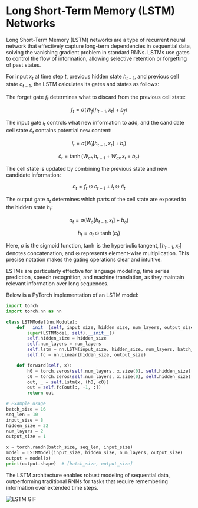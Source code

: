 # Long Short-Term Memory (LSTM) Networks

Long Short-Term Memory (LSTM) networks are a type of recurrent neural network that effectively capture long-term dependencies in sequential data, solving the vanishing gradient problem in standard RNNs. LSTMs use gates to control the flow of information, allowing selective retention or forgetting of past states.

For input $x_t$ at time step $t$, previous hidden state $h_{t-1}$, and previous cell state $c_{t-1}$, the LSTM calculates its gates and states as follows:

The forget gate $f_t$ determines what to discard from the previous cell state:

$$
f_t = \sigma(W_f [h_{t-1}, x_t] + b_f)
$$

The input gate $i_t$ controls what new information to add, and the candidate cell state $\tilde{c}_t$ contains potential new content:

$$
i_t = \sigma(W_i [h_{t-1}, x_t] + b_i)
$$

$$
\tilde{c}_t = \tanh(W_{ch} \, h_{t-1} + W_{cx} \, x_t + b_c)
$$

The cell state is updated by combining the previous state and new candidate information:

$$
c_t = f_t \odot c_{t-1} + i_t \odot \tilde{c}_t
$$

The output gate $o_t$ determines which parts of the cell state are exposed to the hidden state $h_t$:

$$
o_t = \sigma(W_o [h_{t-1}, x_t] + b_o)
$$

$$
h_t = o_t \odot \tanh(c_t)
$$

Here, $\sigma$ is the sigmoid function, $\tanh$ is the hyperbolic tangent, $[h_{t-1}, x_t]$ denotes concatenation, and $\odot$ represents element-wise multiplication. This precise notation makes the gating operations clear and intuitive.

LSTMs are particularly effective for language modeling, time series prediction, speech recognition, and machine translation, as they maintain relevant information over long sequences.

Below is a PyTorch implementation of an LSTM model:

```python
import torch
import torch.nn as nn

class LSTMModel(nn.Module):
    def __init__(self, input_size, hidden_size, num_layers, output_size, dropout=0.1):
        super(LSTMModel, self).__init__()
        self.hidden_size = hidden_size
        self.num_layers = num_layers
        self.lstm = nn.LSTM(input_size, hidden_size, num_layers, batch_first=True, dropout=dropout)
        self.fc = nn.Linear(hidden_size, output_size)

    def forward(self, x):
        h0 = torch.zeros(self.num_layers, x.size(0), self.hidden_size).to(x.device)
        c0 = torch.zeros(self.num_layers, x.size(0), self.hidden_size).to(x.device)
        out, _ = self.lstm(x, (h0, c0))
        out = self.fc(out[:, -1, :])
        return out

# Example usage
batch_size = 16
seq_len = 10
input_size = 8
hidden_size = 32
num_layers = 2
output_size = 1

x = torch.randn(batch_size, seq_len, input_size)
model = LSTMModel(input_size, hidden_size, num_layers, output_size)
output = model(x)
print(output.shape)  # [batch_size, output_size]
```

The LSTM architecture enables robust modeling of sequential data, outperforming traditional RNNs for tasks that require remembering information over extended time steps.

![LSTM GIF](https://miro.medium.com/v2/0*oY-GwnsZDEaHdVyf.gif)
